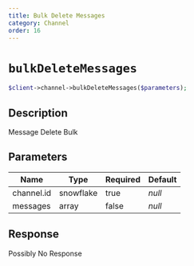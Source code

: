 ```yaml
---
title: Bulk Delete Messages
category: Channel
order: 16
---
```


# `bulkDeleteMessages`

```php
$client->channel->bulkDeleteMessages($parameters);
```

## Description

Message Delete Bulk

## Parameters


Name | Type | Required | Default
--- | --- | --- | ---
channel.id | snowflake | true | *null*
messages | array | false | *null*

## Response

Possibly No Response

